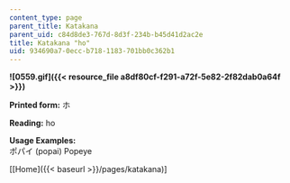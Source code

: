 ```yaml
---
content_type: page
parent_title: Katakana
parent_uid: c84d8de3-767d-8d3f-234b-b45d41d2ac2e
title: Katakana "ho"
uid: 934690a7-0ecc-b718-1183-701bb0c362b1
---
```


**![0559.gif]({{< resource_file a8df80cf-f291-a72f-5e82-2f82dab0a64f >}})**

**Printed form:** ホ

**Reading:** ho

**Usage Examples:**  
ポパイ (popai) Popeye

\[[Home]({{< baseurl >}}/pages/katakana)\]